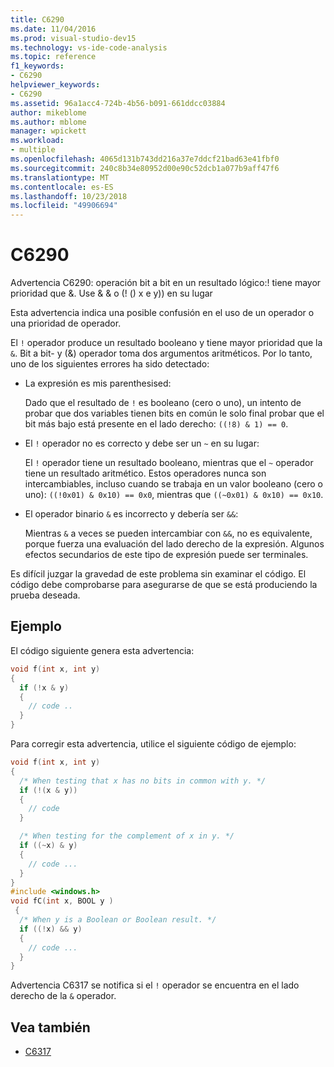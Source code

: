 ```yaml
---
title: C6290
ms.date: 11/04/2016
ms.prod: visual-studio-dev15
ms.technology: vs-ide-code-analysis
ms.topic: reference
f1_keywords:
- C6290
helpviewer_keywords:
- C6290
ms.assetid: 96a1acc4-724b-4b56-b091-661ddcc03884
author: mikeblome
ms.author: mblome
manager: wpickett
ms.workload:
- multiple
ms.openlocfilehash: 4065d131b743dd216a37e7ddcf21bad63e41fbf0
ms.sourcegitcommit: 240c8b34e80952d00e90c52dcb1a077b9aff47f6
ms.translationtype: MT
ms.contentlocale: es-ES
ms.lasthandoff: 10/23/2018
ms.locfileid: "49906694"
---
```

# <a name="c6290"></a>C6290
Advertencia C6290: operación bit a bit en un resultado lógico:! tiene mayor prioridad que &. Use & & o (! () x e y)) en su lugar

Esta advertencia indica una posible confusión en el uso de un operador o una prioridad de operador.

El `!` operador produce un resultado booleano y tiene mayor prioridad que la `&`. Bit a bit- y (&) operador toma dos argumentos aritméticos. Por lo tanto, uno de los siguientes errores ha sido detectado:

- La expresión es mis parenthesised:

   Dado que el resultado de `!` es booleano (cero o uno), un intento de probar que dos variables tienen bits en común le solo final probar que el bit más bajo está presente en el lado derecho: `((!8) & 1) == 0`.

- El `!` operador no es correcto y debe ser un `~` en su lugar:

   El `!` operador tiene un resultado booleano, mientras que el `~` operador tiene un resultado aritmético. Estos operadores nunca son intercambiables, incluso cuando se trabaja en un valor booleano (cero o uno): `((!0x01) & 0x10) == 0x0`, mientras que `((~0x01) & 0x10) == 0x10`.

- El operador binario `&` es incorrecto y debería ser `&&`:

   Mientras `&` a veces se pueden intercambiar con `&&`, no es equivalente, porque fuerza una evaluación del lado derecho de la expresión. Algunos efectos secundarios de este tipo de expresión puede ser terminales.

Es difícil juzgar la gravedad de este problema sin examinar el código. El código debe comprobarse para asegurarse de que se está produciendo la prueba deseada.

## <a name="example"></a>Ejemplo

El código siguiente genera esta advertencia:

```cpp
void f(int x, int y)
{
  if (!x & y)
  {
    // code ..
  }
}
```

Para corregir esta advertencia, utilice el siguiente código de ejemplo:

```cpp
void f(int x, int y)
{
  /* When testing that x has no bits in common with y. */
  if (!(x & y))
  {
    // code
  }

  /* When testing for the complement of x in y. */
  if ((~x) & y)
  {
    // code ...
  }
}
#include <windows.h>
void fC(int x, BOOL y )
 {
  /* When y is a Boolean or Boolean result. */
  if ((!x) && y)
  {
    // code ...
  }
}
```

Advertencia C6317 se notifica si el `!` operador se encuentra en el lado derecho de la `&` operador.

## <a name="see-also"></a>Vea también

- [C6317](../code-quality/c6317.md)